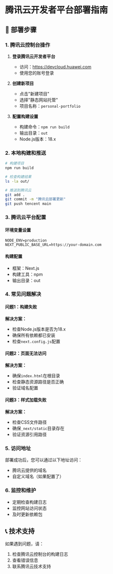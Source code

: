# 腾讯云开发者平台部署指南

## 🚀 部署步骤

### 1. 腾讯云控制台操作

1. **登录腾讯云开发者平台**
   - 访问：https://devcloud.huawei.com
   - 使用您的账号登录

2. **创建新项目**
   - 点击"新建项目"
   - 选择"静态网站托管"
   - 项目名称：`personal-portfolio`

3. **配置构建设置**
   - 构建命令：`npm run build`
   - 输出目录：`out`
   - Node.js版本：18.x

### 2. 本地构建和推送

```bash
# 构建项目
npm run build

# 检查构建结果
ls -la out/

# 推送到腾讯云
git add .
git commit -m "腾讯云部署更新"
git push tencent main
```

### 3. 腾讯云平台配置

#### 环境变量设置
```
NODE_ENV=production
NEXT_PUBLIC_BASE_URL=https://your-domain.com
```

#### 构建配置
- 框架：Next.js
- 构建工具：npm
- 输出目录：out

### 4. 常见问题解决

#### 问题1：构建失败
**解决方案：**
- 检查Node.js版本是否为18.x
- 确保所有依赖都已安装
- 检查`next.config.js`配置

#### 问题2：页面无法访问
**解决方案：**
- 确保`index.html`在根目录
- 检查静态资源路径是否正确
- 验证域名配置

#### 问题3：样式加载失败
**解决方案：**
- 检查CSS文件路径
- 确保`_next/static`目录存在
- 验证资源引用路径

### 5. 访问地址

部署成功后，您可以通过以下地址访问：
- 腾讯云提供的域名
- 自定义域名（如果配置了）

### 6. 监控和维护

- 定期检查构建日志
- 监控网站访问状态
- 及时更新依赖包

## 📞 技术支持

如果遇到问题，请：
1. 检查腾讯云控制台的构建日志
2. 查看错误信息
3. 联系腾讯云技术支持
